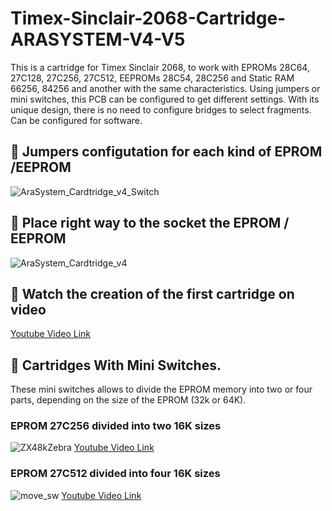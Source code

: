 # Timex-Sinclair-2068-Cartridge-ARASYSTEM-V4-V5
This is a cartridge for Timex Sinclair 2068, to work with EPROMs 28C64, 27C128, 27C256, 27C512, EEPROMs 28C54, 28C256 and Static RAM 66256, 84256 and another with the same characteristics.  Using jumpers or mini switches, this PCB can be configured to get different settings.
With its unique design, there is no need to configure bridges to select fragments. Can be configured for software.

## :small_blue_diamond: Jumpers configutation for each kind of EPROM /EEPROM
![AraSystem_Cardtridge_v4_Switch](https://user-images.githubusercontent.com/54677231/128937228-8223bcc2-d83e-49a9-9dc0-a6a5f8c9c815.jpg)

## :small_blue_diamond: Place right way to the socket the EPROM / EEPROM 

![AraSystem_Cardtridge_v4](https://user-images.githubusercontent.com/54677231/128950245-11bbeca3-9590-4681-8e15-2be9a7c0a549.jpg)

## 🔸 Watch the creation of the first cartridge on video
[Youtube Video Link](https://www.youtube.com/watch?v=S2ucEzxKyNs)

## 🔹 Cartridges With Mini Switches.
These mini switches allows to divide the EPROM memory into two or four parts, depending on the size of the EPROM (32k or 64K).

### EPROM 27C256 divided into two 16K sizes
![ZX48kZebra](https://user-images.githubusercontent.com/54677231/129059213-8a39d051-3a47-4763-b1ea-1656a83f1a39.png)
[Youtube Video Link](https://www.youtube.com/watch?v=SSa5LG2SbeI)

### EPROM 27C512 divided into four 16K sizes
![move_sw](https://user-images.githubusercontent.com/54677231/129059047-c644f615-b029-4082-88b8-8d88df5e0d29.png)
[Youtube Video Link](https://www.youtube.com/watch?v=w1bCyKRASG4)





